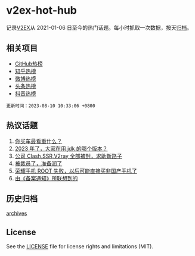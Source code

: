 # v2ex-hot-hub

 记录[V2EX](https://www.v2ex.com/)从 2021-01-06 日至今的热门话题。每小时抓取一次数据，按天[归档](archives)。
 
 ## 相关项目

- [GitHub热榜](https://github.com/snaildev/github-hot-hub)
- [知乎热榜](https://github.com/snaildev/zhihu-hot-hub)
- [微博热榜](https://github.com/snaildev/weibo-hot-hub)
- [头条热榜](https://github.com/snaildev/toutiao-hot-hub)
- [抖音热榜](https://github.com/snaildev/douyin-hot-hub)


 `更新时间：2023-08-10 10:33:06 +0800`

## 热议话题

1. [你买车最看重什么？](https://www.v2ex.com/t/963755)
1. [2023 年了，大家在用 jdk 的哪个版本？](https://www.v2ex.com/t/963756)
1. [公司 Clash,SSR,V2ray 全部被封，求助新路子](https://www.v2ex.com/t/963849)
1. [被裁员了，准备润了](https://www.v2ex.com/t/963878)
1. [荣耀手机 ROOT 失败，以后可能直接买非国产手机了](https://www.v2ex.com/t/963863)
1. [由《备案通知》所联想到的](https://www.v2ex.com/t/963938)

## 历史归档

[archives](archives)

## License

See the [LICENSE](LICENSE) file for license rights and limitations (MIT).
